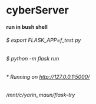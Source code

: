 # cyberServer 
#### run in bush shell
###### $ export FLASK_APP=f_test.py
###### $ python -m flask run
 ###### * Running on http://127.0.0.1:5000/

###### /mnt/c/yarin_maun/flask-try

